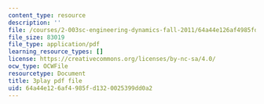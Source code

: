 ```yaml
---
content_type: resource
description: ''
file: /courses/2-003sc-engineering-dynamics-fall-2011/64a44e126af4985fd1320025399dd0a2_cd8lDtAtJbE.pdf
file_size: 83019
file_type: application/pdf
learning_resource_types: []
license: https://creativecommons.org/licenses/by-nc-sa/4.0/
ocw_type: OCWFile
resourcetype: Document
title: 3play pdf file
uid: 64a44e12-6af4-985f-d132-0025399dd0a2
---
```


